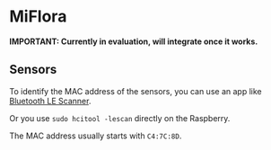 # MiFlora

**IMPORTANT: Currently in evaluation, will integrate once it works.**

## Sensors
To identify the MAC address of the sensors, you can use an app like [Bluetooth LE Scanner](https://play.google.com/store/apps/details?id=uk.co.alt236.btlescan).

Or you use `sudo hcitool -lescan` directly on the Raspberry.

The MAC address usually starts with `C4:7C:8D`.
